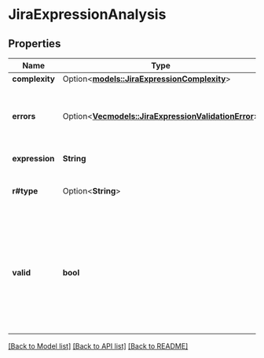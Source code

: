 # JiraExpressionAnalysis

## Properties

Name | Type | Description | Notes
------------ | ------------- | ------------- | -------------
**complexity** | Option<[**models::JiraExpressionComplexity**](JiraExpressionComplexity.md)> |  | [optional]
**errors** | Option<[**Vec<models::JiraExpressionValidationError>**](JiraExpressionValidationError.md)> | A list of validation errors. Not included if the expression is valid. | [optional]
**expression** | **String** | The analysed expression. | 
**r#type** | Option<**String**> | EXPERIMENTAL. The inferred type of the expression. | [optional]
**valid** | **bool** | Whether the expression is valid and the interpreter will evaluate it. Note that the expression may fail at runtime (for example, if it executes too many expensive operations). | 

[[Back to Model list]](../README.md#documentation-for-models) [[Back to API list]](../README.md#documentation-for-api-endpoints) [[Back to README]](../README.md)


